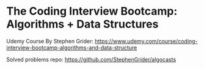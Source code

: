# The Coding Interview Bootcamp: Algorithms + Data Structures
Udemy Course By Stephen Grider: https://www.udemy.com/course/coding-interview-bootcamp-algorithms-and-data-structure

Solved problems repo: https://github.com/StephenGrider/algocasts
